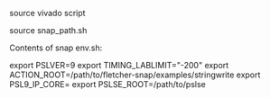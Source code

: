 source vivado script

source snap_path.sh

Contents of snap env.sh:

export PSLVER=9
export TIMING_LABLIMIT="-200"
export ACTION_ROOT=/path/to/fletcher-snap/examples/stringwrite
export PSL9_IP_CORE=
export PSLSE_ROOT=/path/to/pslse


